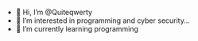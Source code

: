 - 👋 Hi, I’m @Quiteqwerty
- 👀 I’m interested in programming and cyber security...
- 🌱 I’m currently learning programming 

<!---
Quiteqwerty/Quiteqwerty is a ✨ special ✨ repository because its `README.md` (this file) appears on your GitHub profile.
You can click the Preview link to take a look at your changes.
--->
